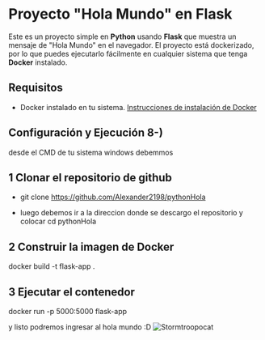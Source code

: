 # Proyecto "Hola Mundo" en Flask

Este es un proyecto simple en **Python** usando **Flask** que muestra un mensaje de "Hola Mundo" en el navegador. El proyecto está dockerizado, por lo que puedes ejecutarlo fácilmente en cualquier sistema que tenga **Docker** instalado.

## Requisitos

- Docker instalado en tu sistema. [Instrucciones de instalación de Docker](https://docs.docker.com/get-docker/)

##  Configuración y Ejecución 8-)
desde el CMD de tu sistema windows debemmos
## 1 Clonar el repositorio de github 

- git clone https://github.com/Alexander2198/pythonHola

- luego debemos ir a la direccion donde se descargo el repositorio y colocar cd pythonHola

## 2 Construir la imagen de Docker 
docker build -t flask-app .

## 3 Ejecutar el contenedor 
docker run -p 5000:5000 flask-app

y listo podremos ingresar al hola mundo :D
![Stormtroopocat](https://octodex.github.com/images/stormtroopocat.jpg "The Stormtroopocat")
